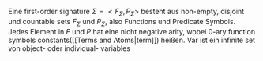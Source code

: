 Eine first-order signature $\Sigma = <F_{\Sigma},P_{\Sigma}>$ besteht aus non-empty, disjoint und countable sets $F_{\Sigma}$ und $P_{\Sigma}$, also Functions und Predicate Symbols.
Jedes Element in $F$ und $P$ hat eine nicht negative arity, wobei 0-ary function symbols constants([[Terms and Atoms|term]]) heißen.
Var ist ein infinite set von object- oder individual- variables